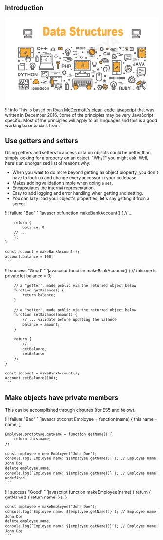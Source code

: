 ## Introduction

![DATA STRUCTURES](../static/img/data-structures.jpg)

!!! info
    This is based on [Ryan McDermott's clean-code-javascript](https://github.com/ryanmcdermott/clean-code-javascript#functions) that was written in December 2016. Some of the principles may be very JavaScript specific. Most of the principles will apply to all languages and this is a good working base to start from.

## Use getters and setters

Using getters and setters to access data on objects could be better than simply
looking for a property on an object. "Why?" you might ask. Well, here's an
unorganized list of reasons why:

- When you want to do more beyond getting an object property, you don't have
  to look up and change every accessor in your codebase.
- Makes adding validation simple when doing a `set`.
- Encapsulates the internal representation.
- Easy to add logging and error handling when getting and setting.
- You can lazy load your object's properties, let's say getting it from a
  server.

!!! failure "Bad"
    ```javascript
    function makeBankAccount() {
        // ...

        return {
            balance: 0
        // ...
        };
    }

    const account = makeBankAccount();
    account.balance = 100;
    ```

!!! success "Good"
    ```javascript
    function makeBankAccount() {
        // this one is private
        let balance = 0;

        // a "getter", made public via the returned object below
        function getBalance() {
            return balance;
        }

        // a "setter", made public via the returned object below
        function setBalance(amount) {
            // ... validate before updating the balance
            balance = amount;
        }

        return {
            // ...
            getBalance,
            setBalance
        };
    }

    const account = makeBankAccount();
    account.setBalance(100);
    ```

## Make objects have private members

This can be accomplished through closures (for ES5 and below).

!!! failure "Bad"
    ```javascript
    const Employee = function(name) {
        this.name = name;
    };

    Employee.prototype.getName = function getName() {
        return this.name;
    };

    const employee = new Employee("John Doe");
    console.log(`Employee name: ${employee.getName()}`); // Employee name: John Doe
    delete employee.name;
    console.log(`Employee name: ${employee.getName()}`); // Employee name: undefined
    ```

!!! success "Good"
    ```javascript
    function makeEmployee(name) {
        return {
            getName() {
                return name;
            }
        };
    }

    const employee = makeEmployee("John Doe");
    console.log(`Employee name: ${employee.getName()}`); // Employee name: John Doe
    delete employee.name;
    console.log(`Employee name: ${employee.getName()}`); // Employee name: John Doe
    ```

